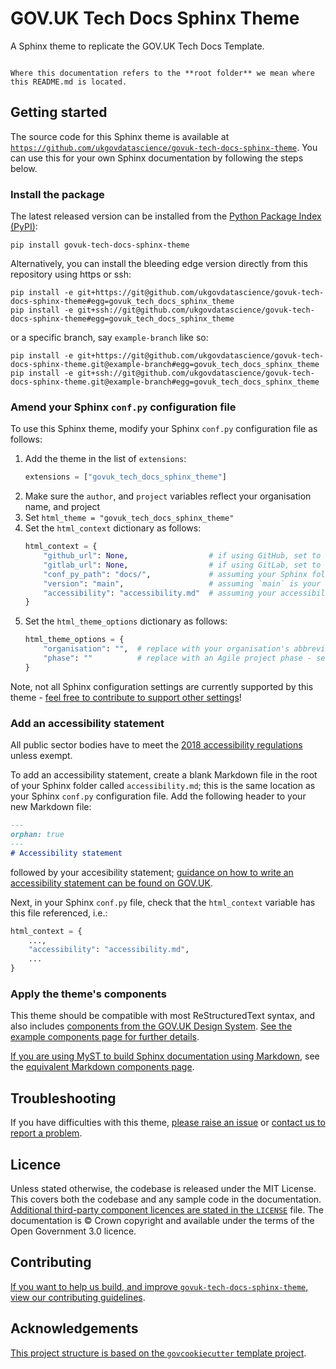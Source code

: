 # GOV.UK Tech Docs Sphinx Theme

A Sphinx theme to replicate the GOV.UK Tech Docs Template.

```{warning}

Where this documentation refers to the **root folder** we mean where this README.md is located.

```

## Getting started

The source code for this Sphinx theme is available at
[`https://github.com/ukgovdatascience/govuk-tech-docs-sphinx-theme`][repository]. You
can use this for your own Sphinx documentation by following the steps below.

### Install the package

The latest released version can be installed from the [Python Package Index
(PyPI)][pypi]:

```shell
pip install govuk-tech-docs-sphinx-theme
```

Alternatively, you can install the bleeding edge version directly from this repository
using https or ssh:

```shell
pip install -e git+https://git@github.com/ukgovdatascience/govuk-tech-docs-sphinx-theme#egg=govuk_tech_docs_sphinx_theme
pip install -e git+ssh://git@github.com/ukgovdatascience/govuk-tech-docs-sphinx-theme#egg=govuk_tech_docs_sphinx_theme
```

or a specific branch, say `example-branch` like so:

```shell
pip install -e git+https://git@github.com/ukgovdatascience/govuk-tech-docs-sphinx-theme.git@example-branch#egg=govuk_tech_docs_sphinx_theme
pip install -e git+ssh://git@github.com/ukgovdatascience/govuk-tech-docs-sphinx-theme.git@example-branch#egg=govuk_tech_docs_sphinx_theme
```


### Amend your Sphinx `conf.py` configuration file

To use this Sphinx theme, modify your Sphinx `conf.py` configuration file as follows:

1. Add the theme in the list of `extensions`:
   ```python
   extensions = ["govuk_tech_docs_sphinx_theme"]
   ```
2. Make sure the `author`, and `project` variables reflect your organisation name, and
   project
3. Set `html_theme = "govuk_tech_docs_sphinx_theme"`
4. Set the `html_context` dictionary as follows:
   ```python
   html_context = {
       "github_url": None,                  # if using GitHub, set to the URL of your repository as a string
       "gitlab_url": None,                  # if using GitLab, set to the URL of your repository as a string
       "conf_py_path": "docs/",             # assuming your Sphinx folder is called `docs`
       "version": "main",                   # assuming `main` is your repository's default branch
       "accessibility": "accessibility.md"  # assuming your accessibility statement is at `docs/accessibility.md`
   }
   ```
5. Set the `html_theme_options` dictionary as follows:
   ```python
   html_theme_options = {
       "organisation": "",  # replace with your organisation's abbreviation (ideally) or name - long text may not look nice
       "phase": ""          # replace with an Agile project phase - see https://www.gov.uk/service-manual/agile-delivery
   }
   ```

Note, not all Sphinx configuration settings are currently supported by this theme -
[feel free to contribute to support other settings](#contributing)!

### Add an accessibility statement

All public sector bodies have to meet the [2018 accessibility
regulations][govuk-accessibility] unless exempt.

To add an accessibility statement, create a blank Markdown file in the root of your
Sphinx folder called `accessibility.md`; this is the same location as your Sphinx
`conf.py` configuration file. Add the following header to your new Markdown file:

```markdown
---
orphan: true
---
# Accessibility statement
```

followed by your accesibility statement; [guidance on how to write an accessibility
statement can be found on GOV.UK][govuk-example-accessibility].

Next, in your Sphinx `conf.py` file, check that the `html_context` variable has this
file referenced, i.e.:

```python
html_context = {
    ...,
    "accessibility": "accessibility.md",
    ...
}
```

### Apply the theme's components

This theme should be compatible with most ReStructuredText syntax, and also includes
[components from the GOV.UK Design System][govuk-design]. [See the example
components page for further details][docs-example-components-rest].

[If you are using MyST to build Sphinx documentation using Markdown][myst], see
the [equivalent Markdown components page][docs-example-components-md].

## Troubleshooting

If you have difficulties with this theme, [please raise an issue][repository-issues] or
[contact us to report a problem][email].

## Licence

Unless stated otherwise, the codebase is released under the MIT License. This covers
both the codebase and any sample code in the documentation. [Additional third-party
component licences are stated in the `LICENSE`][license] file. The documentation is
© Crown copyright and available under the terms of the Open Government 3.0 licence.

## Contributing

[If you want to help us build, and improve `govuk-tech-docs-sphinx-theme`, view our
contributing guidelines][contributing].

## Acknowledgements

[This project structure is based on the `govcookiecutter` template
project][govcookiecutter].

[contributing]: ./docs/contributor_guide/CONTRIBUTING.md
[docs-example-components-md]: ./docs/example_components/markdown.md
[docs-example-components-rest]: ./docs/example_components/restructuredtext.rst
[email]: mailto:gdsdatascience@digital.cabinet-office.gov.uk
[govcookiecutter]: https://github.com/ukgovdatascience/govcookiecutter
[govuk-accessibility]: https://www.gov.uk/guidance/accessibility-requirements-for-public-sector-websites-and-apps
[govuk-design]: https://design-system.service.gov.uk/
[govuk-example-accessibility]: https://www.gov.uk/government/publications/sample-accessibility-statement/sample-accessibility-statement-for-a-fictional-public-sector-website
[license]: https://github.com/ukgovdatascience/govuk-tech-docs-sphinx-theme/blob/main/LICENSE
[myst]: https://myst-parser.readthedocs.io/en/latest/
[pypi]: https://pypi.org/project/govuk-tech-docs-sphinx-theme/
[repository]: https://github.com/ukgovdatascience/govuk-tech-docs-sphinx-theme
[repository-issues]: https://github.com/ukgovdatascience/govuk-tech-docs-sphinx-theme/issues/new
